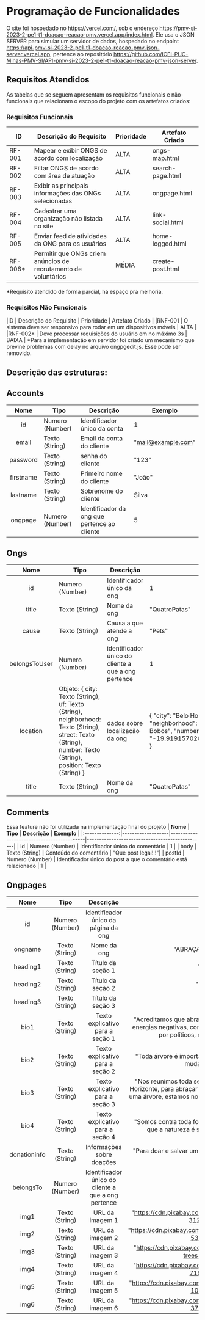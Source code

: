 # Programação de Funcionalidades

O site foi hospedado no https://vercel.com/, sob o endereço https://pmv-si-2023-2-pe1-t1-doacao-reacao-pmv.vercel.app/index.html. Ele usa o JSON SERVER para simular um servidor de dados, hospedado no endpoint https://api-pmv-si-2023-2-pe1-t1-doacao-reacao-pmv-json-server.vercel.app, pertence ao repositório https://github.com/ICEI-PUC-Minas-PMV-SI/API-pmv-si-2023-2-pe1-t1-doacao-reacao-pmv-json-server.

## Requisitos Atendidos

As tabelas que se seguem apresentam os requisitos funcionais e não-funcionais que relacionam o escopo do projeto com os artefatos criados:

### Requisitos Funcionais

|ID    | Descrição do Requisito | Prioridade | Artefato Criado |
|------|------------------------|------------|-----------------|
| RF-001 | Mapear e exibir ONGS de acordo com localização          | ALTA       | ongs-map.html |
| RF-002 | Filtar ONGS de acordo com área de atuação               | ALTA       |search-page.html|
| RF-003 | Exibir as principais informações das ONGs selecionadas  | ALTA       |ongpage.html|
| RF-004 | Cadastrar uma organização não listada no site           | ALTA       |link-social.html|
| RF-005 | Enviar feed de atividades da ONG para os usuários       | ALTA       |home-logged.html|
| RF-006* | Permitir que ONGs criem anúncios de recrutamento de voluntários | MÉDIA |create-post.html|
*Requisito atendido de forma parcial, há espaço pra melhoria.

### Requisitos Não Funcionais

|ID    | Descrição do Requisito | Prioridade | Artefato Criado |
|RNF-001 | O sistema deve ser responsivo para rodar em um dispositivos móveis   | ALTA      | 
|RNF-002* | Deve processar requisições do usuário em no máximo 3s                | BAIXA     | 
*Para a implementação em servidor foi criado um mecanismo que previne problemas com delay no arquivo ongpgedit.js. Esse pode ser removido.

## Descrição das estruturas:

## Accounts
|  **Nome**      | **Tipo**          | **Descrição**                             | **Exemplo**                                    |
|:--------------:|-------------------|-------------------------------------------|------------------------------------------------|
| id             | Numero (Number)  | Identificador único da conta            | 1                                              |
| email         | Texto (String)         | Email da conta do cliente                         | "mail@example.com"                              |
| password       | Texto (String)             | senha do cliente                       | "123"                            |
| firstname  | Texto (String)  | Primeiro nome do cliente | "João"|
| lastname  | Texto (String)  | Sobrenome do cliente | Silva|
| ongpage  | Numero (Number)  | Identificador da ong que pertence ao cliente | 5 |

## Ongs
|  **Nome**      | **Tipo**          | **Descrição**                             | **Exemplo**                                    |
|:--------------:|-------------------|-------------------------------------------|------------------------------------------------|
| id             | Numero (Number)  | Identificador único da ong            | 1   |
| title  | Texto (String)  | Nome da ong | "QuatroPatas"|
| cause  | Texto (String)  | Causa a que atende a ong | "Pets"|
| belongsToUser  |Numero (Number)  | identificador único do cliente a que a ong pertence | 1|
| location  | Objeto: {  city: Texto (String), uf: Texto (String), neighborhood: Texto (String), street: Texto (String), number: Texto (String), position: Texto (String) } | dados sobre localização da ong |  { "city": "Belo Horizonte", "uf": "MG", "neighborhood": "Savassi", "street": "Rua dos Bobos", "number": "0", "position": "-19.919157028198242,-43.93867874145508" }|
| title  | Texto (String)  | Nome da ong | "QuatroPatas"|

## Comments
Essa feature não foi utilizada na implementação final do projeto
|  **Nome**      | **Tipo**          | **Descrição**                             | **Exemplo**                                    |
|:--------------:|-------------------|-------------------------------------------|------------------------------------------------|
| id             | Numero (Number)  | Identificador único do comentário            | 1   |
| body  | Texto (String)  | Conteúdo do comentário | "Que post legal!!!"|
| postId             | Numero (Number)  | Identificador único do post a que o comentário está relacionado | 1   |

## Ongpages
| **Nome**        | **Tipo**           | **Descrição**                                          | **Exemplo**                                                                                                   |
|:---------------:|:------------------:|:-------------------------------------------------------:|:------------------------------------------------------------------------------------------------------------:|
| id              | Numero (Number)    | Identificador único da página da ong                            | 2                                                                                                            |
| ongname         | Texto (String)     | Nome da ong                                            | "ABRAÇADORES DE ÁRVORES"                                                                                     |
| heading1        | Texto (String)     | Título da seção 1                                      | "Desde 1969"                                                                                                  |
| heading2        | Texto (String)     | Título da seção 2                                      | "Nossa Missão"                                                                                               |
| heading3        | Texto (String)     | Título da seção 3                                      | "Atuação"                                                                                                    |
| bio1            | Texto (String)     | Texto explicativo para a seção 1                        | "Acreditamos que abraçar árvores não só auxilia em liberar energias negativas, como também evita que sejam cortadas por políticos, madeireiras ou lenhadores." |
| bio2            | Texto (String)     | Texto explicativo para a seção 2                        | "Toda árvore é importante, desde aquela que ainda é uma muda até uma sequóia"                                 |
| bio3            | Texto (String)     | Texto explicativo para a seção 3                        | "Nos reunimos toda semana na praça da Savassi, em Belo Horizonte, para abraçar árvores. Acreditamos que, ao abraçar uma árvore, estamos nos conectando com a natureza e com o universo." |
| bio4            | Texto (String)     | Texto explicativo para a seção 4                        | "Somos contra toda forma de desmatamento. Acreditamos que a natureza é sagrada e deve ser preservada."        |
| donationinfo    | Texto (String)     | Informações sobre doações                              | "Para doar e salvar uma árvore, nosso pix é: 123.456.789-00."                                                  |
| belongsTo       | Numero (Number)    | Identificador único do cliente a que a ong pertence    | 1                                                                                                            |
| img1            | Texto (String)     | URL da imagem 1                                        | "https://cdn.pixabay.com/photo/2018/02/02/17/29/nature-3125912_1280.jpg"                                       |
| img2            | Texto (String)     | URL da imagem 2                                        | "https://cdn.pixabay.com/photo/2020/07/03/10/28/waterfall-5365926_640.jpg"                                     |
| img3            | Texto (String)     | URL da imagem 3                                        | "https://cdn.pixabay.com/photo/2015/06/08/15/21/palm-trees-802019_640.jpg"                                    |
| img4            | Texto (String)     | URL da imagem 4                                        | "https://cdn.pixabay.com/photo/2022/05/12/16/04/trees-7191822_640.png"                                        |
| img5            | Texto (String)     | URL da imagem 5                                        | "https://cdn.pixabay.com/photo/2015/11/11/03/47/evening-1038148_640.jpg"                                      |
| img6            | Texto (String)     | URL da imagem 6                                        | "https://cdn.pixabay.com/photo/2018/10/11/04/33/vietnam-3738879_640.jpg"                                      |
